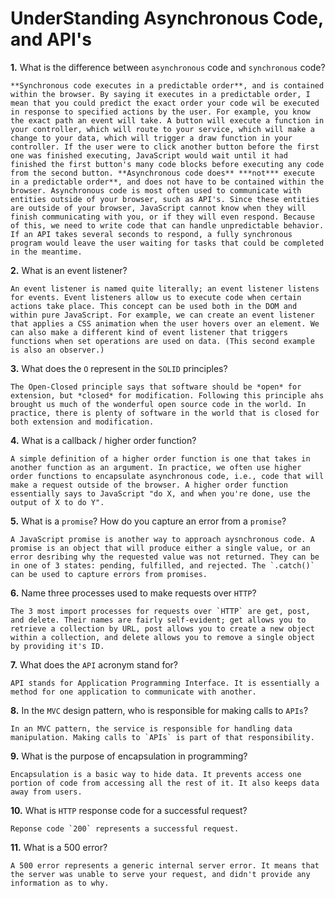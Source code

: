 # UnderStanding Asynchronous Code, and API's

**1.** What is the difference between `asynchronous` code and `synchronous` code?
<!-- enter you answer in the space below -->
```
**Synchronous code executes in a predictable order**, and is contained within the browser. By saying it executes in a predictable order, I mean that you could predict the exact order your code wil be executed in response to specified actions by the user. For example, you know the exact path an event will take. A button will execute a function in your controller, which will route to your service, which will make a change to your data, which will trigger a draw function in your controller. If the user were to click another button before the first one was finished executing, JavaScript would wait until it had finished the first button's many code blocks before executing any code from the second button. **Asynchronous code does** ***not*** execute in a predictable order**, and does not have to be contained within the browser. Asynchronous code is most often used to communicate with entities outside of your browser, such as API's. Since these entities are outside of your browser, JavaScript cannot know when they will finish communicating with you, or if they will even respond. Because of this, we need to write code that can handle unpredictable behavior. If an API takes several seconds to respond, a fully synchronous program would leave the user waiting for tasks that could be completed in the meantime.
```
**2.** What is an event listener?
<!-- enter you answer in the space below -->
```
An event listener is named quite literally; an event listener listens for events. Event listeners allow us to execute code when certain actions take place. This concept can be used both in the DOM and within pure JavaScript. For example, we can create an event listener that applies a CSS animation when the user hovers over an element. We can also make a different kind of event listener that triggers functions when set operations are used on data. (This second example is also an observer.)
```
**3.** What does the `O` represent in the `SOLID` principles?
<!-- enter you answer in the space below -->
```
The Open-Closed principle says that software should be *open* for extension, but *closed* for modification. Following this principle ahs brought us much of the wonderful open source code in the world. In practice, there is plenty of software in the world that is closed for both extension and modification. 
```
**4.** What is a callback / higher order function?
<!-- enter you answer in the space below -->
```
A simple definition of a higher order function is one that takes in another function as an argument. In practice, we often use higher order functions to encapsulate asynchronous code, i.e., code that will make a request outside of the browser. A higher order function essentially says to JavaScript "do X, and when you're done, use the output of X to do Y".
```
**5.** What is a `promise`? How do you capture an error from a `promise`?
<!-- enter you answer in the space below -->
```
A JavaScript promise is another way to approach aysnchronous code. A promise is an object that will produce either a single value, or an error desribing why the requested value was not returned. They can be in one of 3 states: pending, fulfilled, and rejected. The `.catch()` can be used to capture errors from promises.
```
**6.** Name three processes used to make requests over `HTTP`?
<!-- enter you answer in the space below -->
```
The 3 most import processes for requests over `HTTP` are get, post, and delete. Their names are fairly self-evident; get allows you to retrieve a collection by URL, post allows you to create a new object within a collection, and delete allows you to remove a single object by providing it's ID.
```
**7.** What does the `API` acronym stand for?
<!-- enter you answer in the space below -->
```
API stands for Application Programming Interface. It is essentially a method for one application to communicate with another.
```
**8.** In the `MVC` design pattern, who is responsible for making calls to `APIs`?
<!-- enter you answer in the space below -->
```
In an MVC pattern, the service is responsible for handling data manipulation. Making calls to `APIs` is part of that responsibility.
```
**9.** What is the purpose of encapsulation in programming?
<!-- enter you answer in the space below -->
```
Encapsulation is a basic way to hide data. It prevents access one portion of code from accessing all the rest of it. It also keeps data away from users.
```
**10.** What is `HTTP` response code for a successful request?
<!-- enter you answer in the space below -->
```
Reponse code `200` represents a successful request.
```
**11.** What is a 500 error?
<!-- enter you answer in the space below -->
```
A 500 error represents a generic internal server error. It means that the server was unable to serve your request, and didn't provide any information as to why.
```